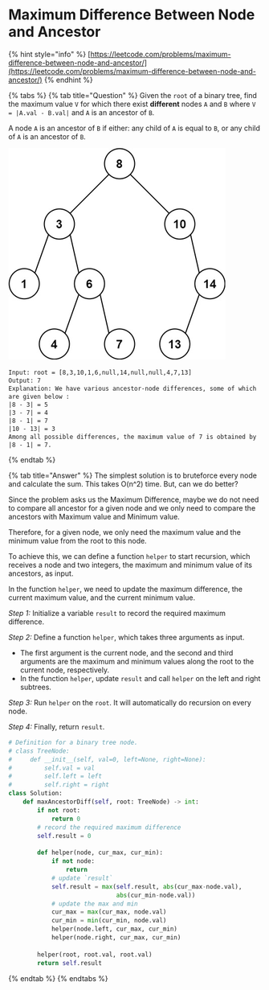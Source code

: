 # Maximum Difference Between Node and Ancestor

{% hint style="info" %}
[https://leetcode.com/problems/maximum-difference-between-node-and-ancestor/](https://leetcode.com/problems/maximum-difference-between-node-and-ancestor/)
{% endhint %}

{% tabs %}
{% tab title="Question" %}
Given the `root` of a binary tree, find the maximum value `V` for which there exist **different** nodes `A` and `B` where `V = |A.val - B.val|` and `A` is an ancestor of `B`.

A node `A` is an ancestor of `B` if either: any child of `A` is equal to `B`, or any child of `A` is an ancestor of `B`.

![](../../.gitbook/assets/image%20%2826%29.png)



```text
Input: root = [8,3,10,1,6,null,14,null,null,4,7,13]
Output: 7
Explanation: We have various ancestor-node differences, some of which are given below :
|8 - 3| = 5
|3 - 7| = 4
|8 - 1| = 7
|10 - 13| = 3
Among all possible differences, the maximum value of 7 is obtained by |8 - 1| = 7.
```
{% endtab %}

{% tab title="Answer" %}
The simplest solution is to bruteforce every node and calculate the sum. This takes O\(n^2\) time. But, can we do better?

Since the problem asks us the Maximum Difference, maybe we do not need to compare all ancestor for a given node and we only need to compare the ancestors with Maximum value and Minimum value.


Therefore, for a given node, we only need the maximum value and the minimum value from the root to this node.

To achieve this, we can define a function `helper` to start recursion, which receives a node and two integers, the maximum and minimum value of its ancestors, as input.

In the function `helper`, we need to update the maximum difference, the current maximum value, and the current minimum value.

_Step 1:_ Initialize a variable `result` to record the required maximum difference.

_Step 2:_ Define a function `helper`, which takes three arguments as input.

* The first argument is the current node, and the second and third arguments are the maximum and minimum values along the root to the current node, respectively.
* In the function `helper`, update `result` and call `helper` on the left and right subtrees.

_Step 3:_ Run `helper` on the `root`. It will automatically do recursion on every node.

_Step 4:_ Finally, return `result`.

```python
# Definition for a binary tree node.
# class TreeNode:
#     def __init__(self, val=0, left=None, right=None):
#         self.val = val
#         self.left = left
#         self.right = right
class Solution:
    def maxAncestorDiff(self, root: TreeNode) -> int:
        if not root:
            return 0
        # record the required maximum difference
        self.result = 0

        def helper(node, cur_max, cur_min):
            if not node:
                return
            # update `result`
            self.result = max(self.result, abs(cur_max-node.val),
                              abs(cur_min-node.val))
            # update the max and min
            cur_max = max(cur_max, node.val)
            cur_min = min(cur_min, node.val)
            helper(node.left, cur_max, cur_min)
            helper(node.right, cur_max, cur_min)

        helper(root, root.val, root.val)
        return self.result
```
{% endtab %}
{% endtabs %}



